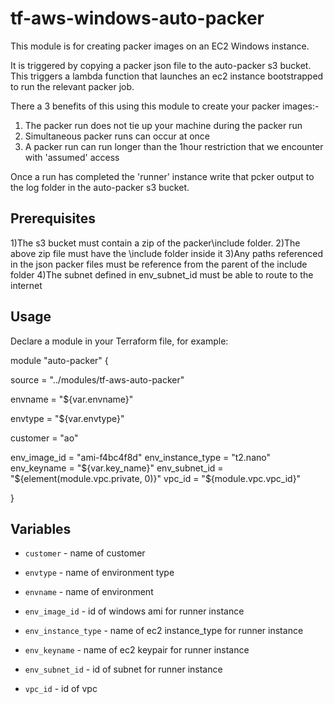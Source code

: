 tf-aws-windows-auto-packer
==========================

This module is for creating packer images on an EC2 Windows instance. 

It is triggered by copying a packer json file to the auto-packer s3 bucket. This triggers a lambda function that launches an ec2 instance bootstrapped to run the relevant packer job.

There a 3 benefits of this using this module to create your packer images:-

1) The packer run does not tie up your machine during the packer run
2) Simultaneous packer runs can occur at once 
3) A packer run can run longer than the 1hour restriction that we encounter with 'assumed' access

Once a run has completed the 'runner' instance write that pcker output to the log folder in the auto-packer s3 bucket.


Prerequisites
-------------

1)The s3 bucket must contain a zip of the packer\include folder.
2)The above zip file must have the \include folder inside it
3)Any paths referenced in the json packer files must be reference from the parent of the include folder
4)The subnet defined in env_subnet_id must be able to route to the internet

Usage
-----

Declare a module in your Terraform file, for example:



module "auto-packer" {

  source   = "../modules/tf-aws-auto-packer"
  
  envname  = "${var.envname}"
  
  envtype  = "${var.envtype}"
  
  customer = "ao"

  env_image_id      = "ami-f4bc4f8d"
  env_instance_type = "t2.nano"
  env_keyname       = "${var.key_name}"
  env_subnet_id     = "${element(module.vpc.private, 0)}"
  vpc_id            = "${module.vpc.vpc_id}"


}


Variables
---------

- `customer`           - name of customer
- `envtype`            - name of environment type
- `envname`            - name of environment

- `env_image_id`       - id of windows ami for runner instance
- `env_instance_type`  - name of ec2 instance_type for runner instance
- `env_keyname`        - name of ec2 keypair for runner instance
- `env_subnet_id`      - id of subnet for runner instance
- `vpc_id`             - id of vpc

